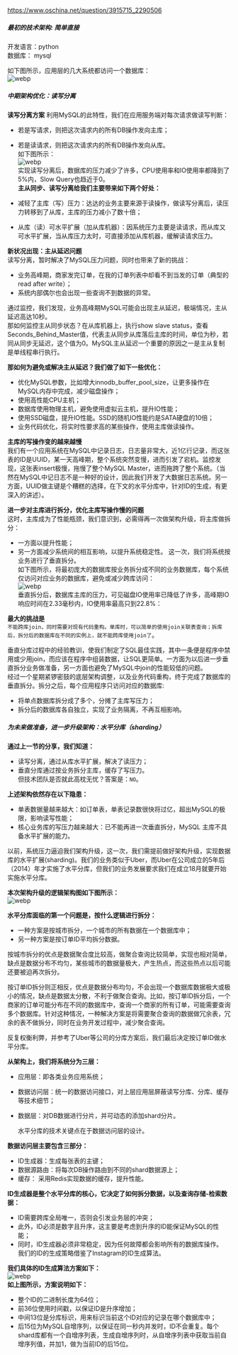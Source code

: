 https://www.oschina.net/question/3915715_2290506  

##### 最初的技术架构: 简单直接  
开发语言：python  
数据库：    mysql  

如下图所示，应用层的几大系统都访问一个数据库：  
![webp](_v_images/20190419110249696_22627.jpg)  


##### 中期架构优化：读写分离  
**读写分离方案**
利用MySQL的此特性，我们在应用服务端对每次请求做读写判断：  

* 若是写请求，则把这次请求内的所有DB操作发向主库；
* 若是读请求，则把这次请求内的所有DB操作发向从库。  
如下图所示：  
![webp](_v_images/20190419110439149_31075.jpg)  
实现读写分离后，数据库的压力减少了许多，CPU使用率和IO使用率都降到了5%内，Slow Query也趋近于0。  
**主从同步、读写分离给我们主要带来如下两个好处：**  

* 减轻了主库（写）压力：达达的业务主要来源于读操作，做读写分离后，读压力转移到了从库，主库的压力减小了数十倍；
* 从库（读）可水平扩展（加从库机器）：因系统压力主要是读请求，而从库又可水平扩展，当从库压力太时，可直接添加从库机器，缓解读请求压力。  

**新状况出现：主从延迟问题**  
读写分离，暂时解决了MySQL压力问题，同时也带来了新的挑战：

* 业务高峰期，商家发完订单，在我的订单列表中却看不到当发的订单（典型的read after write）；
* 系统内部偶尔也会出现一些查询不到数据的异常。  

通过监控，我们发现，业务高峰期MySQL可能会出现主从延迟，极端情况，主从延迟高达10秒。  
那如何监控主从同步状态？在从库机器上，执行show slave status，查看Seconds_Behind_Master值，代表主从同步从库落后主库的时间，单位为秒，若同从同步无延迟，这个值为0。MySQL主从延迟一个重要的原因之一是主从复制是单线程串行执行。  

**那如何为避免或解决主从延迟？我们做了如下一些优化：**

* 优化MySQL参数，比如增大innodb_buffer_pool_size，让更多操作在MySQL内存中完成，减少磁盘操作；
* 使用高性能CPU主机；
* 数据库使用物理主机，避免使用虚拟云主机，提升IO性能；
* 使用SSD磁盘，提升IO性能。SSD的随机IO性能约是SATA硬盘的10倍；
* 业务代码优化，将实时性要求高的某些操作，使用主库做读操作。
  

**主库的写操作变的越来越慢**  
我们有一个应用系统在MySQL中记录日志，日志量非常大，近1亿行记录，而这张表的ID是UUID，某一天高峰期，整个系统突然变慢，进而引发了宕机。监控发现，这张表insert极慢，拖慢了整个MySQL Master，进而拖跨了整个系统。（当然在MySQL中记日志不是一种好的设计，因此我们开发了大数据日志系统。另一方面，UUID做主键是个糟糕的选择，在下文的水平分库中，针对ID的生成，有更深入的讲述）。  


**进一步对主库进行拆分，优化主库写操作慢的问题**  
这时，主库成为了性能瓶颈，我们意识到，必需得再一次做架构升级，将主库做拆分：  

* 一方面以提升性能；
* 另一方面减少系统间的相互影响，以提升系统稳定性。
这一次，我们将系统按业务进行了垂直拆分。  
如下图所示，将最初庞大的数据库按业务拆分成不同的业务数据库，每个系统仅访问对应业务的数据库，避免或减少跨库访问：  
![webp](_v_images/20190419110907005_24108.jpg)  
垂直拆分后，数据库主库的压力，可见磁盘IO使用率已降低了许多，高峰期IO响应时间在2.33毫秒内，IO使用率最高只到22.8%：  


**最大的挑战是**  
`不能跨库join，同时需要对现有代码重构。单库时，可以简单的使用join关联表查询；拆库后，拆分后的数据库在不同的实例上，就不能跨库使用join了`。  

垂直分库过程中的经验教训，使我们制定了SQL最佳实践，其中一条便是程序中禁用或少用join，而应该在程序中组装数据，让SQL更简单。一方面为以后进一步垂直拆分业务做准备，另一方面也避免了MySQL中join的性能较低的问题。  
经过一个星期紧锣密鼓的底层架构调整，以及业务代码重构，终于完成了数据库的垂直拆分。拆分之后，每个应用程序只访问对应的数据库:  

* 将单点数据库拆分成了多个，分摊了主库写压力；  
* 拆分后的数据库各自独立，实现了业务隔离，不再互相影响。  


##### 为未来做准备，进一步升级架构：水平分库（sharding）  
**通过上一节的分享，我们知道：**  

* 读写分离，通过从库水平扩展，解决了读压力；
* 垂直分库通过按业务拆分主库，缓存了写压力。  
但技术团队是否就此高枕无忧？答案是：`NO`。  

**上述架构依然存在以下隐患：**  

* 单表数据量越来越大：如订单表，单表记录数很快将过亿，超出MySQL的极限，影响读写性能；
* 核心业务库的写压力越来越大：已不能再进一次垂直拆分，MySQL 主库不具备水平扩展的能力。  

以前，系统压力逼迫我们架构升级，这一次，我们需提前做好架构升级，实现数据库的水平扩展(sharding)。我们的业务类似于Uber，而Uber在公司成立的5年后（2014）年才实施了水平分库，但我们的业务发展要求我们在成立18月就要开始实施水平分库。  

**本次架构升级的逻辑架构图如下图所示：**  
![webp](_v_images/20190419111307613_4724.jpg)  

**水平分库面临的第一个问题是，按什么逻辑进行拆分：**  

* 一种方案是按城市拆分，一个城市的所有数据在一个数据库中；
* 另一种方案是按订单ID平均拆分数据。  

按城市拆分的优点是数据聚合度比较高，做聚合查询比较简单，实现也相对简单，缺点是数据分布不均匀，某些城市的数据量极大，产生热点，而这些热点以后可能还要被迫再次拆分。  

按订单ID拆分则正相反，优点是数据分布均匀，不会出现一个数据库数据极大或极小的情况，缺点是数据太分散，不利于做聚合查询。比如，按订单ID拆分后，一个商家的订单可能分布在不同的数据库中，查询一个商家的所有订单，可能需要查询多个数据库。针对这种情况，一种解决方案是将需要聚合查询的数据做冗余表，冗余的表不做拆分，同时在业务开发过程中，减少聚合查询。  

反复权衡利弊，并参考了Uber等公司的分库方案后，我们最后决定按订单ID做水平分库。  

**从架构上，我们将系统分为三层：**  

* 应用层：即各类业务应用系统；
* 数据访问层：统一的数据访问接口，对上层应用层屏蔽读写分库、分库、缓存等技术细节；
* 数据层：对DB数据进行分片，并可动态的添加shard分片。
  
  水平分库的技术关键点在于数据访问层的设计。  

**数据访问层主要包含三部分：**  

* ID生成器：生成每张表的主键；
* 数据源路由：将每次DB操作路由到不同的shard数据源上；
* 缓存： 采用Redis实现数据的缓存，提升性能。  

**ID生成器是整个水平分库的核心，它决定了如何拆分数据，以及查询存储-检索数据：**  

* ID需要跨库全局唯一，否则会引发业务层的冲突；
* 此外，ID必须是数字且升序，这主要是考虑到升序的ID能保证MySQL的性能；
* 同时，ID生成器必须非常稳定，因为任何故障都会影响所有的数据库操作。  
我们的ID的生成策略借鉴了Instagram的ID生成算法。  

**我们具体的ID生成算法方案如下：**  
![webp](_v_images/20190419111625596_5685.jpg)  
**如上图所示，方案说明如下：**  

* 整个ID的二进制长度为64位；
* 前36位使用时间戳，以保证ID是升序增加；
* 中间13位是分库标识，用来标识当前这个ID对应的记录在哪个数据库中；
* 后15位为MySQL自增序列，以保证在同一秒内并发时，ID不会重复。每个shard库都有一个自增序列表，生成自增序列时，从自增序列表中获取当前自增序列值，并加1，做为当前ID的后15位。  

